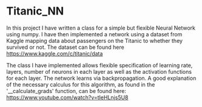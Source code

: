 # Titanic_NN

In this project I have written a class for a simple but flexible Neural Network using numpy. I have then implemented a network using a dataset from Kaggle
mapping data about passengers on the Titanic to whether they survived or not. The dataset can be found here https://www.kaggle.com/c/titanic/data

The class I have implemented allows flexible specification of learning rate, layers, number of neurons in each layer as well as the activation
functions for each layer. The network learns via backpropagation. A good explanation of the necessary calculus for this algorithm, as found 
in the '__calculate_grads' function, can be found here: https://www.youtube.com/watch?v=tIeHLnjs5U8 
